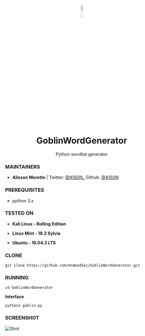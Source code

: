 <p align="center">
  <img src="https://raw.githubusercontent.com/UndeadSec/GoblinWordGenerator/master/goblin.png" style="height: 10%;">  
</p>

<h1 align="center">GoblinWordGenerator</h1>
<p align="center">
  Python wordlist generator 
</p>

### MAINTAINERS
* **Alisson Moretto** | 
Twitter: <a href="https://twitter.com/A1S0N_">@A1S0N_</a>
Github: <a href="https://github.com/A1S0N">@A1S0N</a>

### PREREQUISITES

* python 3.x 

### TESTED ON
* **Kali Linux - Rolling Edition**

* **Linux Mint - 18.3 Sylvia**

* **Ubuntu - 16.04.3 LTS**

### CLONE
```
git clone https://github.com/UndeadSec/GoblinWordGenerator.git
```

### RUNNING
```
cd GoblinWordGenerator
```
**Interface**

```
python3 goblin.py
```

### SCREENSHOT
![Shot](https://github.com/UndeadSec/GoblinWordGenerator/blob/master/sc.png)
